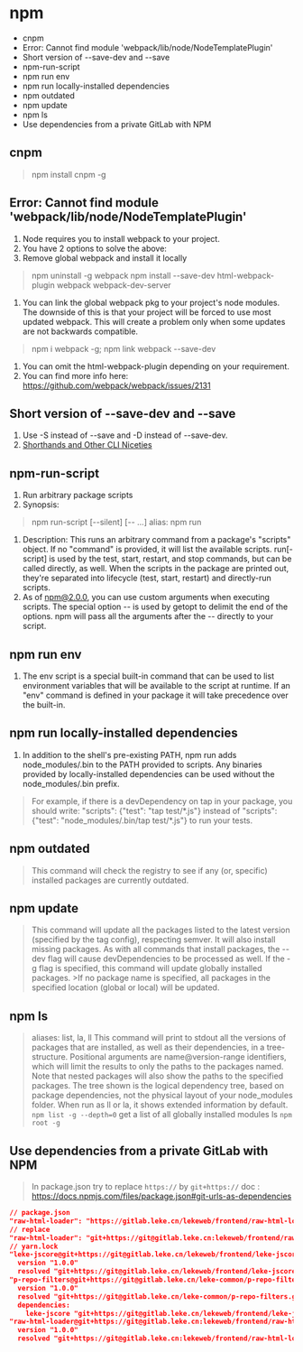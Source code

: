 # npm
<!-- MarkdownTOC -->

- cnpm
- Error: Cannot find module 'webpack/lib/node/NodeTemplatePlugin'
- Short version of --save-dev and --save
- npm-run-script
- npm run env
- npm run locally-installed dependencies
- npm outdated
- npm update
- npm ls
- Use dependencies from a private GitLab with NPM

<!-- /MarkdownTOC -->

## cnpm
> npm install cnpm -g

## Error: Cannot find module 'webpack/lib/node/NodeTemplatePlugin'
1. Node requires you to install webpack to your project.
1. You have 2 options to solve the above:
1. Remove global webpack and install it locally
> npm uninstall -g webpack
> npm install --save-dev html-webpack-plugin webpack webpack-dev-server
1. You can link the global webpack pkg to your project's node modules. The downside of this is that your project will be forced to use most updated webpack. This will create a problem only when some updates are not backwards compatible.
> npm i webpack -g; npm link webpack --save-dev
1. You can omit the html-webpack-plugin depending on your requirement.
1. You can find more info here: https://github.com/webpack/webpack/issues/2131

## Short version of --save-dev and --save
1. Use -S instead of --save and -D instead of --save-dev.
1. [Shorthands and Other CLI Niceties](https://docs.npmjs.com/misc/config#shorthands-and-other-cli-niceties)

## npm-run-script
1. Run arbitrary package scripts
1. Synopsis:
> npm run-script <command> [--silent] [-- <args>...]
> alias: npm run
1. Description: This runs an arbitrary command from a package's "scripts" object. If no "command" is provided, it will list the available scripts. run[-script] is used by the test, start, restart, and stop commands, but can be called directly, as well. When the scripts in the package are printed out, they're separated into lifecycle (test, start, restart) and directly-run scripts.
1. As of npm@2.0.0, you can use custom arguments when executing scripts. The special option -- is used by getopt to delimit the end of the options. npm will pass all the arguments after the -- directly to your script.

## npm run env
1. The env script is a special built-in command that can be used to list environment variables that will be available to the script at runtime. If an "env" command is defined in your package it will take precedence over the built-in.

## npm run locally-installed dependencies
1. In addition to the shell's pre-existing PATH, npm run adds node_modules/.bin to the PATH provided to scripts. Any binaries provided by locally-installed dependencies can be used without the node_modules/.bin prefix.
> For example, if there is a devDependency on tap in your package, you should write:
> "scripts": {"test": "tap test/\*.js"}
> instead of "scripts": {"test": "node_modules/.bin/tap test/\*.js"} to run your tests.

## npm outdated
> This command will check the registry to see if any (or, specific) installed packages are currently outdated.

## npm update
> This command will update all the packages listed to the latest version (specified by the tag config), respecting semver.
>It will also install missing packages. As with all commands that install packages, the --dev flag will cause devDependencies to be processed as well.
>If the -g flag is specified, this command will update globally installed packages. >If no package name is specified, all packages in the specified location (global or local) will be updated.

## npm ls
> aliases: list, la, ll
> This command will print to stdout all the versions of packages that are installed, as well as their dependencies, in a tree-structure.
> Positional arguments are name@version-range identifiers, which will limit the results to only the paths to the packages named. Note that nested packages will also show the paths to the specified packages.
> The tree shown is the logical dependency tree, based on package dependencies, not the physical layout of your node_modules folder.
> When run as ll or la, it shows extended information by default.
> `npm list -g --depth=0` get a list of all globally installed modules
> ls `npm root -g`

## Use dependencies from a private GitLab with NPM
> In package.json try to replace `https://` by `git+https://`
> doc : https://docs.npmjs.com/files/package.json#git-urls-as-dependencies
````json
// package.json
"raw-html-loader": "https://gitlab.leke.cn/lekeweb/frontend/raw-html-loader.git",
// replace
"raw-html-loader": "git+https://git@gitlab.leke.cn:lekeweb/frontend/raw-html-loader.git",
// yarn.lock
"leke-jscore@git+https://git@gitlab.leke.cn/lekeweb/frontend/leke-jscore.git":
  version "1.0.0"
  resolved "git+https://git@gitlab.leke.cn/lekeweb/frontend/leke-jscore.git#b7e883b2da1a68aa90a30988a7d94065128e3c0d"
"p-repo-filters@git+https://git@gitlab.leke.cn/leke-common/p-repo-filters.git":
  version "1.0.0"
  resolved "git+https://git@gitlab.leke.cn/leke-common/p-repo-filters.git#d636d3acab16c6f2b52841ac4040e7246ea22b32"
  dependencies:
    leke-jscore "git+https://git@gitlab.leke.cn/lekeweb/frontend/leke-jscore.git"
"raw-html-loader@git+https://git@gitlab.leke.cn:lekeweb/frontend/raw-html-loader.git":
  version "1.0.0"
  resolved "git+https://git@gitlab.leke.cn:lekeweb/frontend/raw-html-loader.git#bae8b878420bceca415af2ea8c23db94a7089ccb"
````

